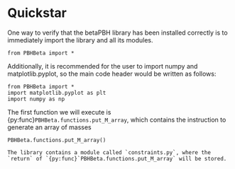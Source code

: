 # Quickstar

One way to verify that the betaPBH library has been installed correctly is to immediately import the library and all its modules.

```{code-block}
from PBHBeta import *
```

Additionally, it is recommended for the user to import numpy and matplotlib.pyplot, so the main code header would be written as follows:

```{code-block}
from PBHBeta import *
import matplotlib.pyplot as plt
import numpy as np
```

The first function we will execute is {py:func}`PBHBeta.functions.put_M_array`, which contains the instruction to generate an array of masses

```{code-block}
PBHBeta.functions.put_M_array()
```


```{note}
The library contains a module called `constraints.py`, where the `return` of `{py:func}`PBHBeta.functions.put_M_array` will be stored.
```

